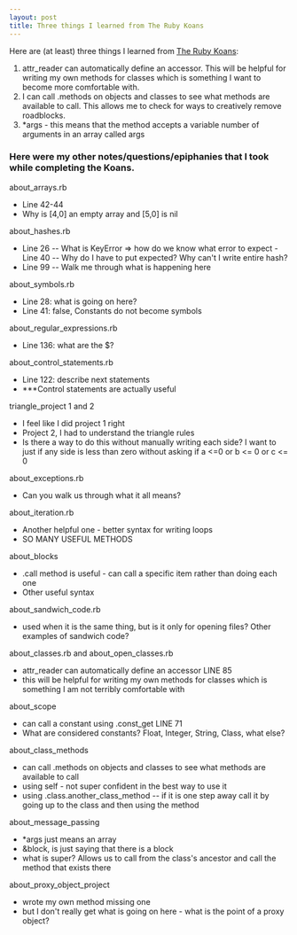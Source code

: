 ```yaml
---
layout: post
title: Three things I learned from The Ruby Koans
---
```


Here are (at least) three things I learned from [The Ruby Koans](http://rubykoans.com/):

<div>
  <ol>
    <li>attr_reader can automatically define an accessor. This will be helpful for writing my own methods for classes which is something I want to become more comfortable with.</li>
    <li>I can call .methods on objects and classes to see what methods are available to call. This allows me to check for ways to creatively remove roadblocks.</li>
    <li>*args - this means that the method accepts a variable number of arguments in an array called args</li>
  </ol>
</div>

<h3>Here were my other notes/questions/epiphanies that I took while completing the Koans.</h3>

about_arrays.rb
- Line 42-44
- Why is [4,0] an empty array and [5,0] is nil

about_hashes.rb
- Line 26
-- What is KeyError => how do we know what error to expect
-Line 40
-- Why do I have to put expected? Why can't I write entire hash?
- Line 99
-- Walk me through what is happening here

about_symbols.rb
- Line 28: what is going on here?
- Line 41: false, Constants do not become symbols

about_regular_expressions.rb
- Line 136: what are the $?

about_control_statements.rb
- Line 122: describe next statements
- ***Control statements are actually useful

triangle_project 1 and 2
- I feel like I did project 1 right
- Project 2, I had to understand the triangle rules
- Is there a way to do this without manually writing each side? I want to just if any side is less than zero without asking if a <=0 or b <= 0 or c <= 0 

about_exceptions.rb
- Can you walk us through what it all means?

about_iteration.rb 
- Another helpful one - better syntax for writing loops
- SO MANY USEFUL METHODS

about_blocks
- .call method is useful - can call a specific item rather than doing each one
- Other useful syntax

about_sandwich_code.rb
- used when it is the same thing, but is it only for opening files? Other examples of sandwich code?

about_classes.rb and about_open_classes.rb
- attr_reader can automatically define an accessor LINE 85
- this will be helpful for writing my own methods for classes which is something I am not terribly comfortable with

about_scope
- can call a constant using .const_get LINE 71
- What are considered constants? Float, Integer, String, Class, what else?

about_class_methods
- can call .methods on objects and classes to see what methods are available to call
- using self - not super confident in the best way to use it
- using .class.another_class_method -- if it is one step away call it by going up to the class and then using the method

about_message_passing
- *args just means an array
- &block, is just saying that there is a block
- what is super? Allows us to call from the class's ancestor and call the method that exists there

about_proxy_object_project
- wrote my own method missing one
- but I don't really get what is going on here - what is the point of a proxy object?
